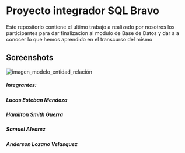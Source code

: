 # Proyecto integrador SQL Bravo

Este repositorio contiene el ultimo trabajo a realizado por nosotros los participantes para dar finalizacion al modulo de Base de Datos y dar a a conocer lo que hemos aprendido en el transcurso del mismo




## Screenshots

![imagen_modelo_entidad_relación](https://user-images.githubusercontent.com/105325885/179423108-23b2b1bd-fabe-4ecf-b285-581df450921e.png)



##### Integrantes:

##### Lucas Esteban Mendoza
##### Hamilton Smith Guerra
##### Samuel Alvarez
##### Anderson Lozano Velasquez

